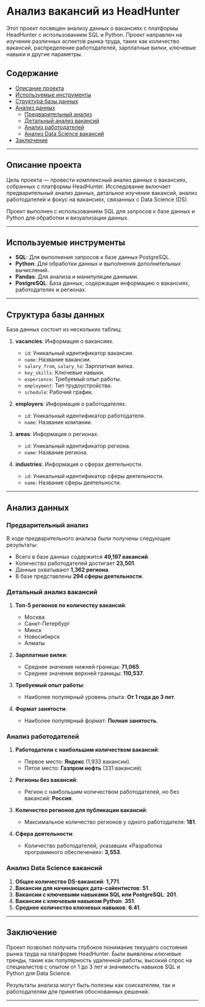 # Анализ вакансий из HeadHunter

Этот проект посвящен анализу данных о вакансиях с платформы HeadHunter с использованием SQL и Python. Проект направлен на изучение различных аспектов рынка труда, таких как количество вакансий, распределение работодателей, зарплатные вилки, ключевые навыки и другие параметры.

## Содержание

- [Описание проекта](#описание-проекта)
- [Используемые инструменты](#используемые-инструменты)
- [Структура базы данных](#структура-базы-данных)
- [Анализ данных](#анализ-данных)
  - [Предварительный анализ](#предварительный-анализ)
  - [Детальный анализ вакансий](#детальный-анализ-вакансий)
  - [Анализ работодателей](#анализ-работодателей)
  - [Анализ Data Science вакансий](#анализ-data-science-вакансий)
- [Заключение](#заключение)

---

## Описание проекта

Цель проекта — провести комплексный анализ данных о вакансиях, собранных с платформы HeadHunter. Исследование включает предварительный анализ данных, детальное изучение вакансий, анализ работодателей и фокус на вакансиях, связанных с Data Science (DS).

Проект выполнен с использованием SQL для запросов к базе данных и Python для обработки и визуализации данных.

---

## Используемые инструменты

- **SQL**: Для выполнения запросов к базе данных PostgreSQL.
- **Python**: Для обработки данных и выполнения дополнительных вычислений.
- **Pandas**: Для анализа и манипуляции данными.
- **PostgreSQL**: База данных, содержащая информацию о вакансиях, работодателях и регионах.

---

## Структура базы данных

База данных состоит из нескольких таблиц:

1. **vacancies**: Информация о вакансиях.
   - `id`: Уникальный идентификатор вакансии.
   - `name`: Название вакансии.
   - `salary_from`, `salary_to`: Зарплатная вилка.
   - `key_skills`: Ключевые навыки.
   - `experience`: Требуемый опыт работы.
   - `employment`: Тип трудоустройства.
   - `schedule`: Рабочий график.

2. **employers**: Информация о работодателях.
   - `id`: Уникальный идентификатор работодателя.
   - `name`: Название компании.

3. **areas**: Информация о регионах.
   - `id`: Уникальный идентификатор региона.
   - `name`: Название региона.

4. **industries**: Информация о сферах деятельности.
   - `id`: Уникальный идентификатор сферы деятельности.
   - `name`: Название сферы деятельности.

---

## Анализ данных

### Предварительный анализ

В ходе предварительного анализа были получены следующие результаты:

- Всего в базе данных содержится **49,197 вакансий**.
- Количество работодателей достигает **23,501**.
- Данные охватывают **1,362 региона**.
- В базе представлены **294 сферы деятельности**.

### Детальный анализ вакансий

1. **Топ-5 регионов по количеству вакансий**:
   - Москва
   - Санкт-Петербург
   - Минск
   - Новосибирск
   - Алматы

2. **Зарплатные вилки**:
   - Среднее значение нижней границы: **71,065**.
   - Среднее значение верхней границы: **110,537**.

3. **Требуемый опыт работы**:
   - Наиболее популярный уровень опыта: **От 1 года до 3 лет**.

4. **Формат занятости**:
   - Наиболее популярный формат: **Полная занятость**.

### Анализ работодателей

1. **Работодатели с наибольшим количеством вакансий**:
   - Первое место: **Яндекс** (1,933 вакансии).
   - Пятое место: **Газпром нефть** (331 вакансия).

2. **Регионы без вакансий**:
   - Регион с наибольшим количеством работодателей, но без вакансий: **Россия**.

3. **Количество регионов для публикации вакансий**:
   - Максимальное количество регионов у одного работодателя: **181**.

4. **Сфера деятельности**:
   - Количество работодателей, указавших «Разработка программного обеспечения»: **3,553**.

### Анализ Data Science вакансий

1. **Общее количество DS-вакансий**: **1,771**.
2. **Вакансии для начинающих дата-сайентистов**: **51**.
3. **Вакансии с ключевыми навыками SQL или PostgreSQL**: **201**.
4. **Вакансии с ключевым навыком Python**: **351**.
5. **Среднее количество ключевых навыков**: **6.41**.

---

## Заключение

Проект позволил получить глубокое понимание текущего состояния рынка труда на платформе HeadHunter. Были выявлены ключевые тренды, такие как популярность удаленной работы, высокий спрос на специалистов с опытом от 1 до 3 лет и значимость навыков SQL и Python для Data Science.

Результаты анализа могут быть полезны как соискателям, так и работодателям для принятия обоснованных решений.

---
